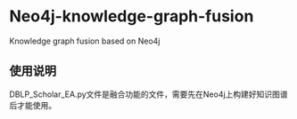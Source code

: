 # Neo4j-knowledge-graph-fusion
Knowledge graph fusion based on Neo4j
## 使用说明
DBLP_Scholar_EA.py文件是融合功能的文件，需要先在Neo4j上构建好知识图谱后才能使用。
